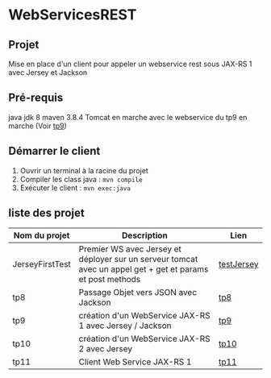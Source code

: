 # WebServicesREST

## Projet

Mise en place d'un client pour appeler un webservice rest sous JAX-RS 1 avec Jersey et Jackson

## Pré-requis
java jdk 8
maven 3.8.4
Tomcat en marche avec le webservice du tp9 en marche (Voir [tp9](https://github.com/asemin08/WebServicesREST/tree/tp9))

## Démarrer le client 
1. Ouvrir un terminal à la racine du projet 
2. Compiler les class java : `mvn compile`
3. Exécuter le client : `mvn exec:java`
## liste des projet

Nom du projet | Description | Lien
---|---|----
JerseyFirstTest | Premier WS avec Jersey et déployer sur un serveur tomcat avec un appel get + get et params et post methods| [testJersey](https://github.com/asemin08/WebServicesREST/tree/testJersey)
tp8 | Passage Objet vers JSON avec Jackson| [tp8](https://github.com/asemin08/WebServicesREST/tree/tp8)
tp9 | création d'un WebService JAX-RS 1 avec Jersey / Jackson | [tp9](https://github.com/asemin08/WebServicesREST/tree/tp9)
tp10 |création d'un WebService JAX-RS 2 avec Jersey | [tp10](https://github.com/asemin08/WebServicesREST/tree/tp10)
tp11 | Client Web Service JAX-RS 1 | [tp11](https://github.com/asemin08/WebServicesREST/tree/tp11)
